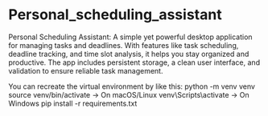 # Personal_scheduling_assistant
Personal Scheduling Assistant:   A simple yet powerful desktop application for managing tasks and deadlines. With features like task scheduling, deadline tracking, and time slot analysis, it helps you stay organized and productive. The app includes persistent storage, a clean user interface, and validation to ensure reliable task management.

You can recreate the virtual environment by like this:
    python -m venv venv
    source venv/bin/activate -> On macOS/Linux
    venv\Scripts\activate     -> On Windows
    pip install -r requirements.txt
